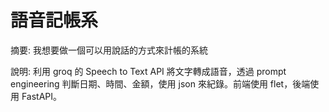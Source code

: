 # 語音記帳系

摘要: 我想要做一個可以用說話的方式來計帳的系統

說明: 利用 groq 的 Speech to Text API 將文字轉成語音，透過 prompt engineering 判斷日期、時間、金額，使用 json 來紀錄。前端使用 flet，後端使用 FastAPI。